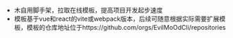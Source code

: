 - 木自用脚手架，拉取在线模板，提高项目开发起步速度
- 模板基于vue和react的vite或webpack版本，后续可随意根据实际需要扩展模板，模板的仓库地址位于https://github.com/orgs/EvilMoOdCli/repositories
